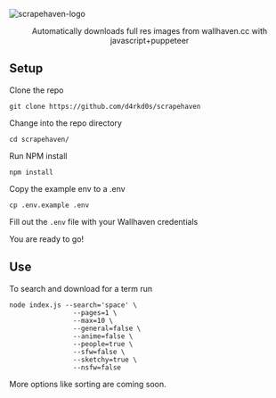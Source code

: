 ![scrapehaven-logo](https://github.com/d4rkd0s/scrapehaven/raw/master/scrape-haven-logo.png)

<p style="text-align: center;">Automatically downloads full res images from wallhaven.cc with javascript+puppeteer</p>

## Setup

Clone the repo

`git clone https://github.com/d4rkd0s/scrapehaven`

Change into the repo directory

`cd scrapehaven/`

Run NPM install

`npm install`

Copy the example env to a .env

`cp .env.example .env`

Fill out the `.env` file with your Wallhaven credentials

You are ready to go!

## Use

To search and download for a term run

```
node index.js --search='space' \
                --pages=1 \
                --max=10 \
                --general=false \
                --anime=false \
                --people=true \
                --sfw=false \
                --sketchy=true \
                --nsfw=false
```

More options like sorting are coming soon.
